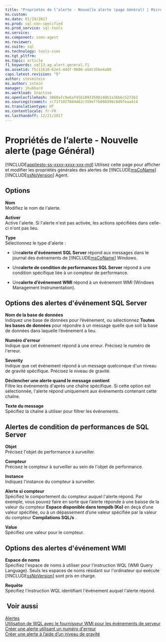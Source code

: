 ```yaml
---
title: "Propriétés de l’alerte - Nouvelle alerte (page Général) | Microsoft Docs"
ms.custom: 
ms.date: 01/19/2017
ms.prod: sql-non-specified
ms.prod_service: sql-tools
ms.service: 
ms.component: ssms-agent
ms.reviewer: 
ms.suite: sql
ms.technology: tools-ssms
ms.tgt_pltfrm: 
ms.topic: article
f1_keywords: sql13.ag.alert.general.f1
ms.assetid: f5c11610-62e3-44df-9800-a5dc35be4a09
caps.latest.revision: "5"
author: stevestein
ms.author: sstein
manager: jhubbard
ms.workload: Inactive
ms.openlocfilehash: 3860afc9e6af4561093350b148b1a36b6c527262
ms.sourcegitcommit: cc71f1027884462c359effb898390c8d97eaa414
ms.translationtype: HT
ms.contentlocale: fr-FR
ms.lasthandoff: 12/21/2017
---
```

# <a name="alert-properties---new-alert-general-page"></a>Propriétés de l’alerte - Nouvelle alerte (page Général)
[!INCLUDE[appliesto-ss-xxxx-xxxx-xxx-md](../../includes/appliesto-ss-xxxx-xxxx-xxx-md.md)] Utilisez cette page pour afficher et modifier les propriétés générales des alertes de [!INCLUDE[msCoName](../../includes/msconame_md.md)] [!INCLUDE[ssNoVersion](../../includes/ssnoversion_md.md)] Agent.  
  
## <a name="options"></a>Options  
**Nom**  
Modifiez le nom de l'alerte.  
  
**Activer**  
Active l'alerte. Si l'alerte n'est pas activée, les actions spécifiées dans celle-ci n'ont pas lieu.  
  
**Type**  
Sélectionnez le type d'alerte :  
  
-   Une**alerte d'événement SQL Server** répond aux messages dans le journal des événements de [!INCLUDE[msCoName](../../includes/msconame_md.md)] Windows.  
  
-   Une**alerte de condition de performances SQL Server** répond à une condition spécifique liée à un compteur de performance.  
  
-   Une**alerte d’événement WMI** répond à un événement WMI (Windows Management Instrumentation).  
  
## <a name="sql-server-event-alert-options"></a>Options des alertes d'événement SQL Server  
**Nom de la base de données**  
Indiquez une base de données pour l’événement, ou sélectionnez **Toutes les bases de données** pour répondre à un message quelle que soit la base de données dans laquelle l’événement a lieu.  
  
**Numéro d'erreur**  
Indique que cet événement répond à une erreur. Précisez le numéro de l'erreur.  
  
**Severity**  
Indique que cet événement répond à un message quelconque d'un niveau de gravité spécifique. Précisez le niveau de gravité.  
  
**Déclencher une alerte quand le message contient**  
Filtre les événements d'après une chaîne spécifique. Si cette option est sélectionnée, l'alerte répond uniquement aux événements contenant cette chaîne.  
  
**Texte du message**  
Spécifiez la chaîne à utiliser pour filtrer les événements.  
  
## <a name="sql-server-performance-condition-alerts"></a>Alertes de condition de performances de SQL Server  
**Objet**  
Précisez l'objet de performance à surveiller.  
  
**Compteur**  
Précisez le compteur à surveiller au sein de l'objet de performance.  
  
**Instance**  
Indiquez l'instance du compteur à surveiller.  
  
**Alerte si compteur**  
Spécifiez le comportement du compteur auquel l'alerte répond. Par exemple, vous pouvez faire en sorte que l’alerte réponde à une baisse de la valeur du compteur **Espace disponible dans tempdb (Ko)** en deçà d’une valeur spécifiée, ou à un dépassement d’une valeur spécifiée par la valeur du compteur **Compilations SQL/s** .  
  
**Value**  
Spécifiez une valeur pour le compteur.  
  
## <a name="wmi-event-alert-options"></a>Options des alertes d'événement WMI  
**Espace de noms**  
Spécifiez l'espace de noms à utiliser pour l'instruction WQL (WMI Query Language). Seuls les espaces de noms résidant sur l'ordinateur qui exécute [!INCLUDE[ssNoVersion](../../includes/ssnoversion_md.md)] sont pris en charge.  
  
**Requête**  
Spécifiez l'instruction WQL identifiant l'événement auquel l'alerte répond.  
  
## <a name="see-also"></a> Voir aussi  
[Alertes](../../ssms/agent/alerts.md)  
[Utilisation de WQL avec le fournisseur WMI pour les événements de serveur](http://msdn.microsoft.com/en-us/58b67426-1e66-4445-8e2c-03182e94c4be)  
[Créer une alerte utilisant un numéro d'erreur](../../ssms/agent/create-an-alert-using-an-error-number.md)  
[Créer une alerte à l’aide d’un niveau de gravité](../../ssms/agent/create-an-alert-using-severity-level.md)  
  
